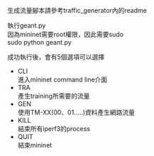 生成流量腳本請參考traffic_generator內的readme

執行geant.py  
因為mininet需要root權限，因此需要sudo  
sudo python geant.py

成功執行後，會有5個選項可以選擇

* CLI   
 進入mininet command line介面
* TRA   
 產生training所需要的流量
* GEN   
 使用TM-XX(00、01.....)資料產生網路流量
* KILL   
 結束所有iperf3的process
* QUIT   
 結束mininet

